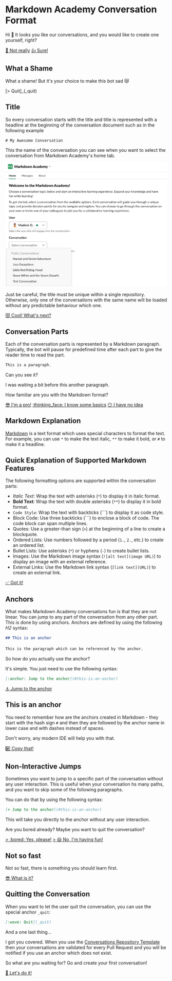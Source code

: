 # Markdown Academy Conversation Format

Hi :wave: It looks you like our conversations, and you would like to create one yourself, right?

[:no_good: Not really](#what-a-shame) [:+1: Sure!](#title)


## What a Shame
What a shame! But it's your choice to make this bot sad :crying_cat_face:

[> Quit]_(_quit)

## Title
So every conversation starts with the title and title is represented with a headline at the beginning of the conversation document such as in the following example

```
# My Awesome Conversation
```

This the name of the conversation you can see when you want to select the conversation from Markdown Academy's home tab.

![Conversation Selection](https://raw.githubusercontent.com/markdown-academy/conversations-template/main/images/select-conversation.png)

Just be careful, the title must be unique within a single repository. Otherwise, only one of the conversations with the same name will be loaded without any predictable behaviour which one.

[:heart_eyes_cat: Cool! What's next?](#conversation-parts)

## Conversation Parts

Each of the conversation parts is represented by a Markdown paragraph. Typically, the bot will pause for predefined time after each part to give the reader time to read the part.

```markdown
This is a paragraph.
```

Can you see it?

I was waiting a bit before this another paragraph.

How familiar are you with the Markdown format?

[:sunglasses: I'm a pro!](#quick-explanation-of-supported-markdown-features) [:thinking_face: I know some basics](#quick-explanation-of-supported-markdown-features) [:no_mouth: I have no idea](#markdown-explanation)

## Markdown Explanation

[Markdown](https://www.markdownguide.org) is a text format which uses special characters to format the text. For example, you can use `*` to make the text italic, `**` to make it bold, or `#` to make it a headline.

## Quick Explanation of Supported Markdown Features

The following formatting options are supported within the conversation parts:

- *Italic Text*: Wrap the text with asterisks (`*`) to display it in italic format.
- **Bold Text**: Wrap the text with double asterisks (`**`) to display it in bold format.
- `Code Style`: Wrap the text with backticks (`\``) to display it as code style.
- Block Code: Use three backticks (```) to enclose a block of code. The code block can span multiple lines.
- Quotes: Use a greater-than sign (`>`) at the beginning of a line to create a blockquote.
- Ordered Lists: Use numbers followed by a period (`1.`, `2.`, etc.) to create an ordered list.
- Bullet Lists: Use asterisks (`*`) or hyphens (`-`) to create bullet lists.
- Images: Use the Markdown image syntax (`![alt text](image URL)`) to display an image with an external reference.
- External Links: Use the Markdown link syntax (`[link text](URL)`) to create an external link.

[:white_check_mark: Got it!](#anchors)

## Anchors

What makes Markdown Academy conversations fun is that they are not linear. You can jump to any part of the conversation from any other part. This is done by using anchors. Anchors are defined by using the following _H2_ syntax:

```markdown
## This is an anchor

This is the paragraph which can be referenced by the anchor.
```

So how do you actually use the anchor?

It's simple. You just need to use the following syntax:

```markdown
[:anchor: Jump to the anchor](#this-is-an-anchor)
```

[:anchor: Jump to the anchor](#this-is-an-anchor)

## This is an anchor

You need to remember how are the anchors created in Markdown - they start with the hash sign `#` and then they are followed by the anchor name in lower case and with dashes instead of spaces.

Don't worry, any modern IDE will help you with that.

[:hash: Copy that!](#non-interactive-jumps)

## Non-Interactive Jumps

Sometimes you want to jump to a specific part of the conversation without any user interaction. This is useful when your conversation hs many paths, and you want to skip some of the following paragraphs.

You can do that by using the following syntax:

```markdown
[> Jump to the anchor](#this-is-an-anchor)
```

This will take you directly to the anchor without any user interaction.

Are you bored already? Maybe you want to quit the conversation?

[> :bored: Yes, please!](#not-so-fast) [> :smiley: No, I'm having fun!](#quitting-the-conversation)

## Not so fast

Not so fast, there is something you should learn first.

[:sunglasses: What is it?](#quitting-the-conversation)

## Quitting the Conversation

When you want to let the user quit the conversation, you can use the special anchor `_quit`:

```markdown
[:wave: Quit](_quit)
```

And a one last thing...

I got you covered. When you use the [Conversations Repository Template](https://github.com/markdown-academy/conversations-template) then your conversations are validated for every Pull Request and you will be notified if you use an anchor which does not exist.

So what are you waiting for? Go and create your first conversation!

[:rocket: Let's do it!](_quit)